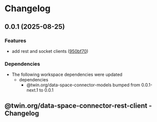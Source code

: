 # Changelog

## 0.0.1 (2025-08-25)


### Features

* add rest and socket clients ([950bf70](https://github.com/twinfoundation/data-space-connector/commit/950bf705e6df4e709bbbe58e93968510067b9ddc))


### Dependencies

* The following workspace dependencies were updated
  * dependencies
    * @twin.org/data-space-connector-models bumped from 0.0.1-next.1 to 0.0.1

## @twin.org/data-space-connector-rest-client - Changelog
